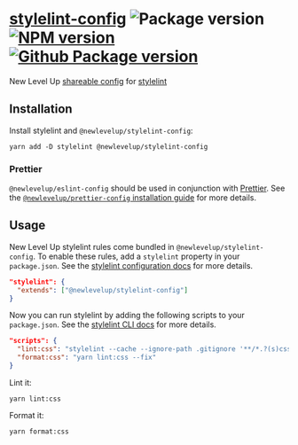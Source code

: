 # [stylelint-config](https://github.com/newlevelup/config/tree/develop/packages/stylelint-config) ![Package version](https://img.shields.io/github/package-json/v/newlevelup/config?filename=packages%2Fstylelint-config%2Fpackage.json&label=%20&color=0080FF) [![NPM version](https://img.shields.io/npm/v/@newlevelup/stylelint-config?label=&logo=npm&color=CB0001)](https://www.npmjs.com/package/@newlevelup/stylelint-config) [![Github Package version](https://img.shields.io/npm/v/@newlevelup/stylelint-config?label=&logo=github&color=24292f)](https://github.com/newlevelup/config/pkgs/npm/stylelint-config)

New Level Up [shareable config](https://stylelint.io/user-guide/configuration#extends) for [stylelint](https://stylelint.io/)

## Installation

Install stylelint and `@newlevelup/stylelint-config`:

```
yarn add -D stylelint @newlevelup/stylelint-config
```

### Prettier

`@newlevelup/eslint-config` should be used in conjunction with [Prettier](https://prettier.io/). See the [`@newlevelup/prettier-config` installation guide](https://github.com/newlevelup/prettier-config#installation) for more details.

## Usage

New Level Up stylelint rules come bundled in `@newlevelup/stylelint-config`. To enable these rules, add a `stylelint` property in your `package.json`. See the [stylelint configuration docs](https://stylelint.io/user-guide/configuration/) for more details.

```json
"stylelint": {
  "extends": ["@newlevelup/stylelint-config"]
}
```

Now you can run stylelint by adding the following scripts to your `package.json`. See the [stylelint CLI docs](https://stylelint.io/user-guide/cli/) for more details.

```json
"scripts": {
  "lint:css": "stylelint --cache --ignore-path .gitignore '**/*.?(s)css'",
  "format:css": "yarn lint:css --fix"
}
```

Lint it:

```
yarn lint:css
```

Format it:

```
yarn format:css
```
